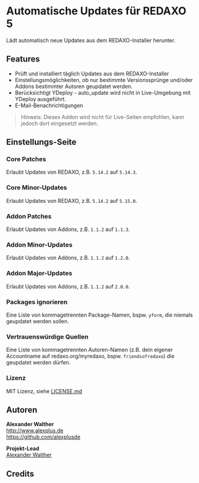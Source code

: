 # Automatische Updates für REDAXO 5

Lädt automatisch neue Updates aus dem REDAXO-Installer herunter.
## Features

* Prüft und installiert täglich Updates aus dem REDAXO-Installer
* Einstellungsmöglichkeiten, ob nur bestimmte Versionssprünge und/oder Addons bestimmter Autoren geupdatet werden.
* Berücksichtigt YDeploy - auto_update wird nicht in Live-Umgebung mit YDeploy ausgeführt.
* E-Mail-Benachrichtigungen

> Hinweis: Dieses Addon wird nicht für Live-Seiten empfohlen, kann jedoch dort eingesetzt werden.
## Einstellungs-Seite

### Core Patches

Erlaubt Updates von REDAXO, z.B. `5.14.2` auf `5.14.3`.
### Core Minor-Updates

Erlaubt Updates von REDAXO, z.B. `5.14.2` auf `5.15.0`.
### Addon Patches

Erlaubt Updates von Addons, z.B. `1.1.2` auf `1.1.3`.
### Addon Minor-Updates

Erlaubt Updates von Addons, z.B. `1.1.2` auf `1.2.0`.
### Addon Major-Updates

Erlaubt Updates von Addons, z.B. `1.1.2` auf `2.0.0`.

### Packages ignorieren

Eine Liste von kommagetrennten Package-Namen, bspw. `yform`, die niemals geupdatet werden sollen.

### Vertrauenswürdige Quellen

Eine Liste von kommagetrennten Autoren-Namen (z.B. dein eigener Accountname auf redaxo.org/myredaxo, bspw. `friendsofredaxo`) die geupdatet werden dürfen.

### Lizenz

MIT Lizenz, siehe [LICENSE.md](https://github.com/alexplusde/auto_update/blob/master/LICENSE.md)  

## Autoren

**Alexander Walther**  
http://www.alexplus.de  
https://github.com/alexplusde  

**Projekt-Lead**  
[Alexander Walther](https://github.com/alexplusde)

## Credits

